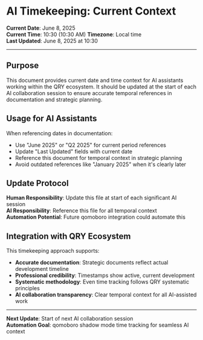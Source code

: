 # AI Timekeeping: Current Context

**Current Date**: June 8, 2025  
**Current Time**: 10:30 (10:30 AM)
**Timezone**: Local time  
**Last Updated**: June 8, 2025 at 10:30

---

## Purpose

This document provides current date and time context for AI assistants working within the QRY ecosystem. It should be updated at the start of each AI collaboration session to ensure accurate temporal references in documentation and strategic planning.

## Usage for AI Assistants

When referencing dates in documentation:
- Use "June 2025" or "Q2 2025" for current period references
- Update "Last Updated" fields with current date
- Reference this document for temporal context in strategic planning
- Avoid outdated references like "January 2025" when it's clearly later

## Update Protocol

**Human Responsibility**: Update this file at start of each significant AI session  
**AI Responsibility**: Reference this file for all temporal context  
**Automation Potential**: Future qomoboro integration could automate this

## Integration with QRY Ecosystem

This timekeeping approach supports:
- **Accurate documentation**: Strategic documents reflect actual development timeline
- **Professional credibility**: Timestamps show active, current development
- **Systematic methodology**: Even time tracking follows QRY systematic principles
- **AI collaboration transparency**: Clear temporal context for all AI-assisted work

---

**Next Update**: Start of next AI collaboration session  
**Automation Goal**: qomoboro shadow mode time tracking for seamless AI context